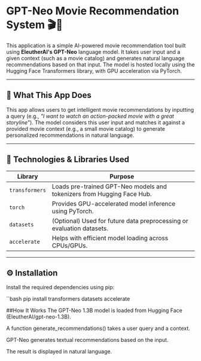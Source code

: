 # GPT-Neo Movie Recommendation System 🎬🤖

This application is a simple AI-powered movie recommendation tool built using **EleutherAI's GPT-Neo** language model. It takes user input and a given context (such as a movie catalog) and generates natural language recommendations based on that input. The model is hosted locally using the Hugging Face Transformers library, with GPU acceleration via PyTorch.

---

## 🚀 What This App Does

This app allows users to get intelligent movie recommendations by inputting a query (e.g., *"I want to watch an action-packed movie with a great storyline"*). The model considers this user input and matches it against a provided movie context (e.g., a small movie catalog) to generate personalized recommendations in natural language.

---

## 🧠 Technologies & Libraries Used

| Library        | Purpose                                                                 |
|----------------|-------------------------------------------------------------------------|
| `transformers` | Loads pre-trained GPT-Neo models and tokenizers from Hugging Face Hub. |
| `torch`        | Provides GPU-accelerated model inference using PyTorch.                |
| `datasets`     | (Optional) Used for future data preprocessing or evaluation datasets.  |
| `accelerate`   | Helps with efficient model loading across CPUs/GPUs.                   |

---

## ⚙️ Installation

Install the required dependencies using pip:

``bash
pip install transformers datasets accelerate

##How It Works
The GPT-Neo 1.3B model is loaded from Hugging Face (EleutherAI/gpt-neo-1.3B).

A function generate_recommendations() takes a user query and a context.

GPT-Neo generates textual recommendations based on the input.

The result is displayed in natural language.
